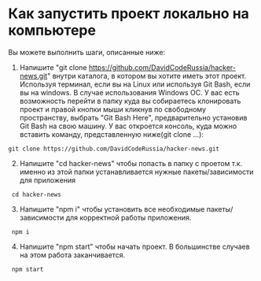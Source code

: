 # Как запустить проект локально на компьютере

Вы можете выполнить шаги, описанные ниже:

1. Напишите "git clone https://github.com/DavidCodeRussia/hacker-news.git" внутри каталога, в котором вы хотите иметь этот проект. Используя терминал, если вы на Linux или используя Git Bash, если вы на windows. В случае использования Windows ОС. У вас есть возможность перейти в папку куда вы собираетесь клонировать проект и правой кнопки мыши кликнув по свободному пространству, выбрать "Git Bash Here", предварительно установив Git Bash на свою машину. У вас откроется консоль, куда можно вставить команду, представленную ниже(git clone ...):

```
git clone https://github.com/DavidCodeRussia/hacker-news.git
```
2. Напишите "cd hacker-news" чтобы попасть в папку с проетом т.к. именно из этой папки устанавливается нужные пакеты/зависимости для приложения

```
 cd hacker-news
```

3. Напишите "npm i" чтобы установить все необходимые пакеты/зависимости для корректной работы приложения.

```
 npm i
```

4. Напишите "npm start" чтобы начать проект. В большинстве случаев на этом работа заканчивается.

```
 npm start
```
